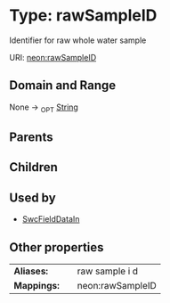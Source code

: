 
# Type: rawSampleID


Identifier for raw whole water sample

URI: [neon:rawSampleID](https://data.neonscience.org/rawSampleID)


## Domain and Range

None ->  <sub>OPT</sub> [String](types/String.md)

## Parents


## Children


## Used by

 * [SwcFieldDataIn](SwcFieldDataIn.md)

## Other properties

|  |  |  |
| --- | --- | --- |
| **Aliases:** | | raw sample i d |
| **Mappings:** | | neon:rawSampleID |

